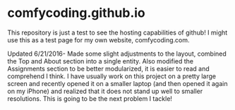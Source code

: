 # comfycoding.github.io

This repository is just a test to see the hosting capabilities of github!
I might use this as a test page for my own website, comfycoding.com.

Updated 6/21/2016- Made some slight adjustments to the layout, combined the Top and About section into a single entity. Also modified the Assignments section to be better modularized, it is easier to read and comprehend I think.
I have usually work on this project on a pretty large screen and recently opened it on a smaller laptop (and then opened it again on my iPhone) and realized that it does not stand up well to smaller resolutions. This is going to be the next problem I tackle!
